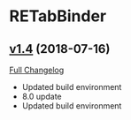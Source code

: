 # RETabBinder

## [v1.4](https://github.com/AcidWeb/RETabBinder/tree/v1.4) (2018-07-16)
[Full Changelog](https://github.com/AcidWeb/RETabBinder/compare/v1.3.11...v1.4)

- Updated build environment  
- 8.0 update  
- Updated build environment  
